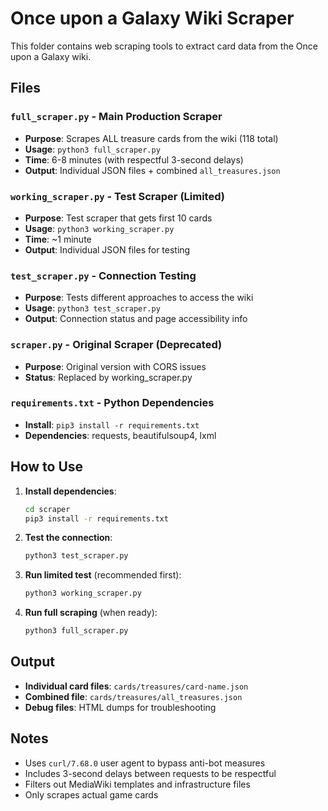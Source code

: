 # Once upon a Galaxy Wiki Scraper

This folder contains web scraping tools to extract card data from the Once upon a Galaxy wiki.

## Files

### **`full_scraper.py`** - Main Production Scraper
- **Purpose**: Scrapes ALL treasure cards from the wiki (118 total)
- **Usage**: `python3 full_scraper.py`
- **Time**: 6-8 minutes (with respectful 3-second delays)
- **Output**: Individual JSON files + combined `all_treasures.json`

### **`working_scraper.py`** - Test Scraper (Limited)
- **Purpose**: Test scraper that gets first 10 cards
- **Usage**: `python3 working_scraper.py`
- **Time**: ~1 minute
- **Output**: Individual JSON files for testing

### **`test_scraper.py`** - Connection Testing
- **Purpose**: Tests different approaches to access the wiki
- **Usage**: `python3 test_scraper.py`
- **Output**: Connection status and page accessibility info

### **`scraper.py`** - Original Scraper (Deprecated)
- **Purpose**: Original version with CORS issues
- **Status**: Replaced by working_scraper.py

### **`requirements.txt`** - Python Dependencies
- **Install**: `pip3 install -r requirements.txt`
- **Dependencies**: requests, beautifulsoup4, lxml

## How to Use

1. **Install dependencies**:
   ```bash
   cd scraper
   pip3 install -r requirements.txt
   ```

2. **Test the connection**:
   ```bash
   python3 test_scraper.py
   ```

3. **Run limited test** (recommended first):
   ```bash
   python3 working_scraper.py
   ```

4. **Run full scraping** (when ready):
   ```bash
   python3 full_scraper.py
   ```

## Output

- **Individual card files**: `cards/treasures/card-name.json`
- **Combined file**: `cards/treasures/all_treasures.json`
- **Debug files**: HTML dumps for troubleshooting

## Notes

- Uses `curl/7.68.0` user agent to bypass anti-bot measures
- Includes 3-second delays between requests to be respectful
- Filters out MediaWiki templates and infrastructure files
- Only scrapes actual game cards
